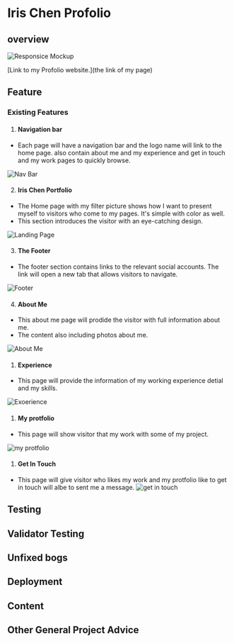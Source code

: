 # Iris Chen Profolio

## overview 
![Responsice Mockup]()

[Link to my Profolio website.](the link of my page)

## Feature

### Existing Features

1. #### Navigation bar
 * Each page will have a navigation bar and the logo name will link to the home page. also contain about me and my experience and get in touch and my work pages to quickly browse.
  
![Nav Bar]()

2. #### Iris Chen Portfolio
 * The Home page with my filter picture shows how I want to present myself to visitors who come to my
pages. It's simple with color as well.
 * This section introduces the visitor with an eye-catching design.
  
![Landing Page]()

3. #### The Footer

* The footer section contains links to the relevant social accounts. The link will open a new tab
that allows visitors to navigate.

![Footer]()

4. #### About Me
* This about me page will prodide the visitor with full information about me.
* The content also including photos about me.
  
![About Me]()    
1. #### Experience
* This page will provide the information of my working experience detial and my skills.

![Exoerience]()
1. #### My protfolio
* This page will show visitor that my work with some of my project.

![my protfolio]()
1. #### Get In Touch
* This page will give visitor who likes my work and my protfolio like to get in touch will albe to sent me a message.
![get in touch]()   

## Testing

## Validator Testing

## Unfixed bogs

## Deployment 

## Content 

## Other General Project Advice